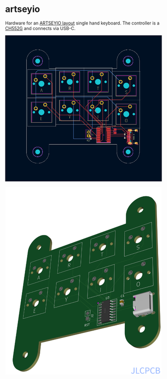 # artseyio
Hardware for an [ARTSEYIO layout](https://artsey.io/) single hand keyboard. The controller is a [CH552G](https://raw.githubusercontent.com/WeActStudio/WeActStudio.CH552CoreBoard/master/Datasheet/CH552DS1_en.PDF) and connects via USB-C.

![](images/pcb_layout.png)

![](images/3d_view.png)